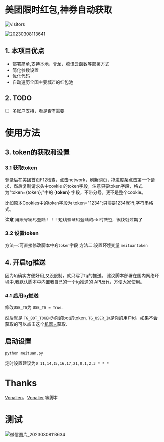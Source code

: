 # 美团限时红包,神券自动获取 
![visitors](https://visitor-badge.glitch.me/badge?page_id=shenquan)

![20230308113641](https://user-images.githubusercontent.com/76780905/223613468-6761c3e7-c0de-481e-97fb-f50cfe879de5.png)

## 1. 本项目优点
- 部署简单,支持本地，青龙，腾讯云函数等部署方式
- 简化参数设置
- 优化代码
- 自动遍历全国主要城市的红包池
  
## 2. TODO

- [ ]  多账户支持，看是否有需要

# 使用方法

## 3. token的获取和设置
### 3.1 获取token
登录后在美团首页F12检查，点击network，刷新网页，拖进度条点击第一个请求，然后复制请求头中cookie 的token字段，注意只要token字段，格式为"token={token};"中的 **{token}** 字段，不带分号，更不是整个cookie。

比如原本Cookies中的token字段为 token="1234";只需要1234就行,字符串格式。

**注意** 用账号密码登陆！！！短线验证码登陆的ck 时效短，很快就过期了

### 3.2 设置token
方法一:可直接修改脚本中的`token`字段
方法二:设置环境变量 `meituantoken`

## 4. 开启tg推送
因为tg确实方便好用,又没限制，就只写了tg的推送。
建议脚本部署在国内网络环境中,我默认脚本中内置我自己的一个tg推送的 API反代，方便大家使用。

### 4.1 启用tg推送
修改`USE_TG`为 `USE_TG = True`.

然后就是 `TG_BOT_TOKEN`为你的bot的token.
`TG_USER_ID`是你的用户id，如果不会获取的可以点击这个[机器人](https://t.me/myidbot?start=botostore)获取.

## 启动设置

```python meituan.py```

定时设置建议为`0 11,14,15,16,17,21,0,1,2,3 * * *`

# Thanks 
[Vonalien](https://github.com/Vonalien/meituan-shenquan)，[Vonalier](https://github.com/Vonalier/meituan-shenquan) 等脚本

# 测试
![微信图片_20230308113634](https://user-images.githubusercontent.com/76780905/223613520-4add7122-d3c1-4240-8b88-191e642c1e36.png)
